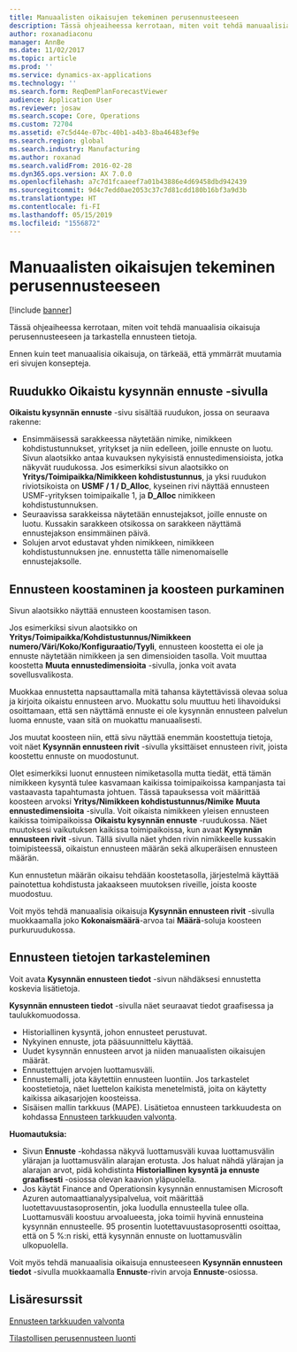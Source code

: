 ```yaml
---
title: Manuaalisten oikaisujen tekeminen perusennusteeseen
description: Tässä ohjeaiheessa kerrotaan, miten voit tehdä manuaalisia oikaisuja perusennusteeseen ja tarkastella ennusteen tietoja.
author: roxanadiaconu
manager: AnnBe
ms.date: 11/02/2017
ms.topic: article
ms.prod: ''
ms.service: dynamics-ax-applications
ms.technology: ''
ms.search.form: ReqDemPlanForecastViewer
audience: Application User
ms.reviewer: josaw
ms.search.scope: Core, Operations
ms.custom: 72704
ms.assetid: e7c5d44e-07bc-40b1-a4b3-8ba46483ef9e
ms.search.region: global
ms.search.industry: Manufacturing
ms.author: roxanad
ms.search.validFrom: 2016-02-28
ms.dyn365.ops.version: AX 7.0.0
ms.openlocfilehash: a7c7d1fcaaeef7a01b43886e4d69458dbd942439
ms.sourcegitcommit: 9d4c7edd0ae2053c37c7d81cdd180b16bf3a9d3b
ms.translationtype: HT
ms.contentlocale: fi-FI
ms.lasthandoff: 05/15/2019
ms.locfileid: "1556872"
---
```

# <a name="make-manual-adjustments-to-the-baseline-forecast"></a>Manuaalisten oikaisujen tekeminen perusennusteeseen

[!include [banner](../includes/banner.md)]

Tässä ohjeaiheessa kerrotaan, miten voit tehdä manuaalisia oikaisuja perusennusteeseen ja tarkastella ennusteen tietoja. 

Ennen kuin teet manuaalisia oikaisuja, on tärkeää, että ymmärrät muutamia eri sivujen konsepteja.

## <a name="grid-on-the-adjusted-demand-forecast-page"></a>Ruudukko Oikaistu kysynnän ennuste -sivulla
**Oikaistu kysynnän ennuste** -sivu sisältää ruudukon, jossa on seuraava rakenne:

-   Ensimmäisessä sarakkeessa näytetään nimike, nimikkeen kohdistustunnukset, yritykset ja niin edelleen, joille ennuste on luotu. Sivun alaotsikko antaa kuvauksen nykyisistä ennustedimensioista, jotka näkyvät ruudukossa. Jos esimerkiksi sivun alaotsikko on **Yritys/Toimipaikka/Nimikkeen kohdistustunnus**, ja yksi ruudukon riviotsikoista on **USMF / 1 / D\_Alloc**, kyseinen rivi näyttää ennusteen USMF-yrityksen toimipaikalle 1, ja **D\_Alloc** nimikkeen kohdistustunnuksen.
-   Seuraavissa sarakkeissa näytetään ennustejaksot, joille ennuste on luotu. Kussakin sarakkeen otsikossa on sarakkeen näyttämä ennustejakson ensimmäinen päivä.
-   Solujen arvot edustavat yhden nimikkeen, nimikkeen kohdistustunnuksen jne. ennustetta tälle nimenomaiselle ennustejaksolle.

## <a name="forecast-aggregation-and-de-aggregation"></a>Ennusteen koostaminen ja koosteen purkaminen
Sivun alaotsikko näyttää ennusteen koostamisen tason. 

Jos esimerkiksi sivun alaotsikko on **Yritys/Toimipaikka/Kohdistustunnus/Nimikkeen numero/Väri/Koko/Konfiguraatio/Tyyli**, ennusteen koostetta ei ole ja ennuste näytetään nimikkeen ja sen dimensioiden tasolla. Voit muuttaa koostetta **Muuta ennustedimensioita** -sivulla, jonka voit avata sovellusvalikosta. 

Muokkaa ennustetta napsauttamalla mitä tahansa käytettävissä olevaa solua ja kirjoita oikaistu ennusteen arvo. Muokattu solu muuttuu heti lihavoiduksi osoittamaan, että sen näyttämä ennuste ei ole kysynnän ennusteen palvelun luoma ennuste, vaan sitä on muokattu manuaalisesti. 

Jos muutat koosteen niin, että sivu näyttää enemmän koostettuja tietoja, voit näet **Kysynnän ennusteen rivit** -sivulla yksittäiset ennusteen rivit, joista koostettu ennuste on muodostunut. 

Olet esimerkiksi luonut ennusteen nimiketasolla mutta tiedät, että tämän nimikkeen kysyntä tulee kasvamaan kaikissa toimipaikoissa kampanjasta tai vastaavasta tapahtumasta johtuen. Tässä tapauksessa voit määrittää koosteen arvoksi **Yritys/Nimikkeen kohdistustunnus/Nimike** **Muuta ennustedimensioita** -sivulla. Voit oikaista nimikkeen yleisen ennusteen kaikissa toimipaikoissa **Oikaistu kysynnän ennuste** -ruudukossa. Näet muutoksesi vaikutuksen kaikissa toimipaikoissa, kun avaat **Kysynnän ennusteen rivit** -sivun. Tällä sivulla näet yhden rivin nimikkeelle kussakin toimipisteessä, oikaistun ennusteen määrän sekä alkuperäisen ennusteen määrän. 

Kun ennustetun määrän oikaisu tehdään koostetasolla, järjestelmä käyttää painotettua kohdistusta jakaakseen muutoksen riveille, joista kooste muodostuu. 

Voit myös tehdä manuaalisia oikaisuja **Kysynnän ennusteen rivit** -sivulla muokkaamalla joko **Kokonaismäärä**-arvoa tai **Määrä**-soluja koosteen purkuruudukossa.

## <a name="viewing-details-of-the-forecast"></a>Ennusteen tietojen tarkasteleminen
Voit avata **Kysynnän ennusteen tiedot** -sivun nähdäksesi ennustetta koskevia lisätietoja. 

**Kysynnän ennusteen tiedot** -sivulla näet seuraavat tiedot graafisessa ja taulukkomuodossa.

-   Historiallinen kysyntä, johon ennusteet perustuvat.
-   Nykyinen ennuste, jota pääsuunnittelu käyttää.
-   Uudet kysynnän ennusteen arvot ja niiden manuaalisten oikaisujen määrät.
-   Ennustettujen arvojen luottamusväli.
-   Ennustemalli, jota käytettiin ennusteen luontiin. Jos tarkastelet koostetietoja, näet luettelon kaikista menetelmistä, joita on käytetty kaikissa aikasarjojen koosteissa.
-   Sisäisen mallin tarkkuus (MAPE). Lisätietoa ennusteen tarkkuudesta on kohdassa [Ennusteen tarkkuuden valvonta](monitor-forecast-accuracy.md).

**Huomautuksia:**

-   Sivun **Ennuste** -kohdassa näkyvä luottamusväli kuvaa luottamusvälin ylärajan ja luottamusvälin alarajan erotusta. Jos haluat nähdä ylärajan ja alarajan arvot, pidä kohdistinta **Historiallinen kysyntä ja ennuste graafisesti** -osiossa olevan kaavion yläpuolella.
-   Jos käytät Finance and Operationsin kysynnän ennustamisen Microsoft Azuren automaattianalyysipalvelua, voit määrittää luotettavuustasoprosentin, joka luodulla ennusteella tulee olla. Luottamusväli koostuu arvoalueesta, joka toimii hyvinä ennusteina kysynnän ennusteelle. 95 prosentin luotettavuustasoprosentti osoittaa, että on 5 %:n riski, että kysynnän ennuste on luottamusvälin ulkopuolella.

Voit myös tehdä manuaalisia oikaisuja ennusteeseen **Kysynnän ennusteen tiedot** -sivulla muokkaamalla **Ennuste**-rivin arvoja **Ennuste**-osiossa.

<a name="additional-resources"></a>Lisäresurssit
--------

[Ennusteen tarkkuuden valvonta](monitor-forecast-accuracy.md)

[Tilastollisen perusennusteen luonti](generate-statistical-baseline-forecast.md)



